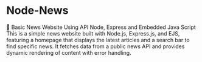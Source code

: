 # Node-News
 📰 Basic News Website Using API Node, Express and Embedded Java Script
This is a simple news website built with Node.js, Express.js, and EJS, featuring a homepage that displays the latest articles and a search bar to find specific news. It fetches data from a public news API and provides dynamic rendering of content with error handling.
